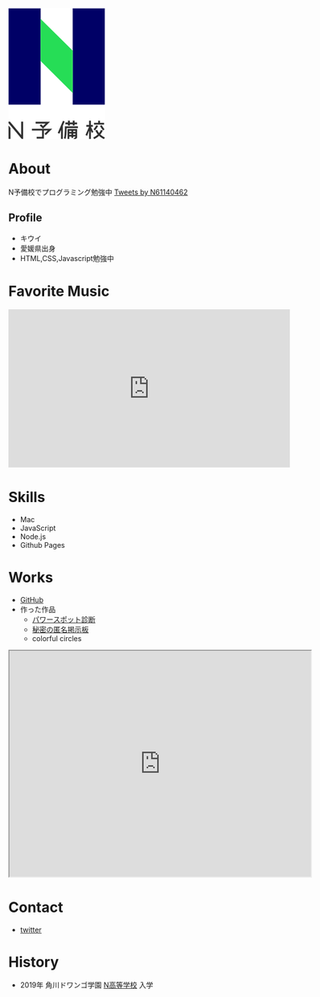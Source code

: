 ![N予備校ロゴ](nyobi_logo.png)

# About
N予備校でプログラミング勉強中
<a class="twitter-timeline" data-width="400" data-height="600" href="https://twitter.com/N61140462?ref_src=twsrc%5Etfw">Tweets by N61140462</a> <script async src="https://platform.twitter.com/widgets.js" charset="utf-8"></script>

## Profile
- キウイ
- 愛媛県出身
- HTML,CSS,Javascript勉強中

# Favorite Music
<iframe width="560" height="315" src="https://www.youtube.com/embed/DuMqFknYHBs" frameborder="0" allow="accelerometer; autoplay; encrypted-media; gyroscope; picture-in-picture" allowfullscreen></iframe>

# Skills
- Mac
- JavaScript
- Node.js
- Github Pages

# Works
- [GitHub](https://github.com/YUKIYUKI2020)
- 作った作品
  - [パワースポット診断](作品1のURL)
  - [秘密の匿名掲示板](https://mighty-mesa-45984.herokuapp.com/posts)
  - colorful circles
<iframe src="https://www.openprocessing.org/sketch/825178/embed/" width="600" height="450"></iframe>

# Contact
- [twitter](https://twitter.com/N61140462)

# History
- 2019年 角川ドワンゴ学園 [N高等学校](URL) 入学
